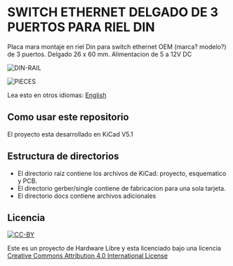 # SWITCH ETHERNET DELGADO DE 3 PUERTOS PARA RIEL DIN

Placa mara montaje en riel Din para switch ethernet OEM (marca? modelo?) de 3 puertos. Delgado 26 x 60 mm. Alimentacion de 5 a 12V DC

![DIN-RAIL](docs/dinethswitchslimrail.png)

![PIECES](docs/dinethswitchslimpieces.png)

Lea esto en otros idiomas: [English](docs/README.es.md)
## Como usar este repositorio

El proyecto esta desarrollado en KiCad V5.1

## Estructura de directorios

* El directorio raiz contiene los archivos de KiCad: proyecto, esquematico y PCB.
* El directorio gerber/single contiene de fabricacion para una sola tarjeta.
* El directorio docs contiene archivos adicionales

## Licencia
[![CC-BY](https://i.creativecommons.org/l/by/4.0/88x31.png)](https://creativecommons.org/licenses/by/4.0/)

Este es un proyecto de Hardware Libre y esta licenciado bajo una licencia [Creative Commons Attribution 4.0 International License](https://creativecommons.org/licenses/by/4.0/)
